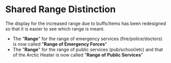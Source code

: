 # Shared Range Distinction

The display for the increased range due to buffs/items has been redesigned so that it is easier to see which range is meant.

- The "**Range**" for the range of emergency services (fire/police/doctors) is now called "**Range of Emergency Forces**"
- The "**Range**" for the range of public services (pub/school/etc) and that of the Arctic Heater is now called "**Range of Public Services**"
